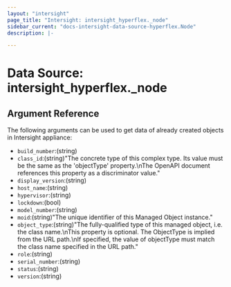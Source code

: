 ```yaml
---
layout: "intersight"
page_title: "Intersight: intersight_hyperflex._node"
sidebar_current: "docs-intersight-data-source-hyperflex.Node"
description: |-

---
```


# Data Source: intersight_hyperflex._node

## Argument Reference
The following arguments can be used to get data of already created objects in Intersight appliance:
* `build_number`:(string)
* `class_id`:(string)"The concrete type of this complex type. Its value must be the same as the 'objectType' property.\nThe OpenAPI document references this property as a discriminator value."
* `display_version`:(string)
* `host_name`:(string)
* `hypervisor`:(string)
* `lockdown`:(bool)
* `model_number`:(string)
* `moid`:(string)"The unique identifier of this Managed Object instance."
* `object_type`:(string)"The fully-qualified type of this managed object, i.e. the class name.\nThis property is optional. The ObjectType is implied from the URL path.\nIf specified, the value of objectType must match the class name specified in the URL path."
* `role`:(string)
* `serial_number`:(string)
* `status`:(string)
* `version`:(string)
